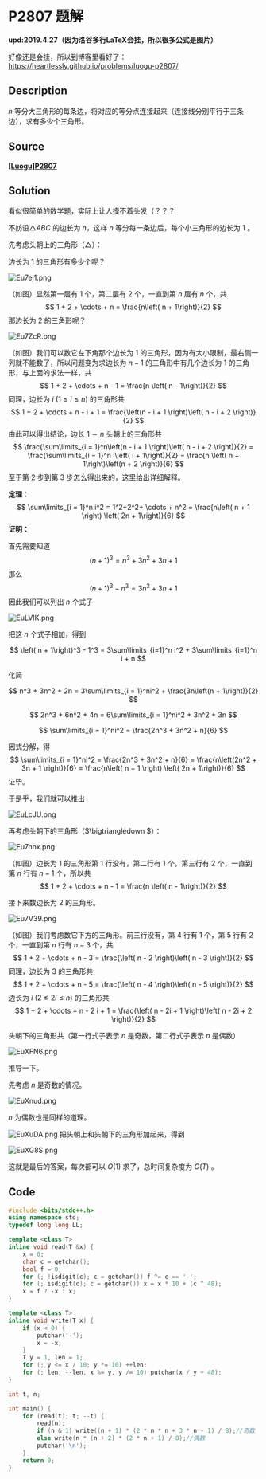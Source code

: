 # P2807 题解

**upd:2019.4.27（因为洛谷多行LaTeX会挂，所以很多公式是图片）**

好像还是会挂，所以到博客里看好了：<https://heartlessly.github.io/problems/luogu-p2807/>

## Description

$n$ 等分大三角形的每条边，将对应的等分点连接起来（连接线分别平行于三条边），求有多少个三角形。


## Source

**[[Luogu]P2807](https://www.luogu.org/problemnew/show/P2807)**

## Solution

看似很简单的数学题，实际上让人摸不着头发（？？？

不妨设$\triangle  ABC$ 的边长为 $n$，这样 $n$ 等分每一条边后，每个小三角形的边长为 $1$ 。

先考虑头朝上的三角形（$\triangle$）：

边长为 $1$ 的三角形有多少个呢？

![Eu7ej1.png](https://s2.ax1x.com/2019/04/27/Eu7ej1.png)

（如图）显然第一层有 $1$ 个，第二层有 $2$ 个，一直到第 $n$ 层有 $n$ 个，共
$$
1 + 2 + \cdots + n = \frac{n\left( n + 1\right)}{2}
$$
那边长为 $2$ 的三角形呢？

![Eu7ZcR.png](https://s2.ax1x.com/2019/04/27/Eu7ZcR.png)

（如图）我们可以数它左下角那个边长为 $1$ 的三角形，因为有大小限制，最右侧一列就不能数了，所以问题变为求边长为 $n - 1$ 的三角形中有几个边长为 $1$ 的三角形，与上面的求法一样，共
$$
1 + 2 + \cdots + n - 1 = \frac{n \left( n - 1\right)}{2}
$$
同理，边长为 $i\ \left(1 \leq i \leq n\right)$ 的三角形共
$$
1 + 2 + \cdots + n - i + 1 = \frac{\left(n - i + 1 \right)\left( n - i + 2 \right)}{2}
$$
由此可以得出结论，边长 $1 \sim n$ 头朝上的三角形共
$$
\frac{\sum\limits_{i = 1}^n\left(n - i + 1 \right)\left( n - i + 2 \right)}{2} = 
\frac{\sum\limits_{i = 1}^n i\left( i + 1\right)}{2} = \frac{n \left( n + 1\right)\left(n + 2 \right)}{6}
$$
至于第 $2$ 步到第 $3$ 步怎么得出来的，这里给出详细解释。

**定理：** 
$$
\sum\limits_{i = 1}^n i^2 = 1^2+2^2+ \cdots + n^2 = \frac{n\left( n + 1 \right) \left( 2n + 1\right)}{6}
$$
**证明：**

首先需要知道
$$
\left( n + 1 \right)^3 = n^3 + 3n^2 + 3n + 1
$$
那么
$$
\left( n + 1 \right)^3 - n^3 = 3n^2 + 3n + 1
$$
因此我们可以列出 $n$ 个式子

![EuLVIK.png](https://s2.ax1x.com/2019/04/27/EuLVIK.png)

把这 $n$ 个式子相加，得到

$$
\left( n + 1\right)^3 - 1^3 = 3\sum\limits_{i=1}^n i^2 + 3\sum\limits_{i=1}^n i + n
$$

化简

$$
n^3 + 3n^2 + 2n = 3\sum\limits_{i = 1}^ni^2 + \frac{3n\left(n + 1\right)}{2}
$$

$$
2n^3 + 6n^2 + 4n = 6\sum\limits_{i = 1}^ni^2 + 3n^2 + 3n
$$

$$
\sum\limits_{i = 1}^ni^2 = \frac{2n^3 + 3n^2 + n}{6}
$$

因式分解，得
$$
\sum\limits_{i = 1}^ni^2 = \frac{2n^3 + 3n^2 + n}{6} = \frac{n\left(2n^2 + 3n + 1 \right)}{6} = \frac{n\left( n + 1 \right) \left( 2n + 1\right)}{6}
$$
证毕。

于是乎，我们就可以推出

![EuLcJU.png](https://s2.ax1x.com/2019/04/27/EuLcJU.png)

再考虑头朝下的三角形（$\bigtriangledown $）：

![Eu7nnx.png](https://s2.ax1x.com/2019/04/27/Eu7nnx.png)

（如图）边长为 $1$ 的三角形第 $1$ 行没有，第二行有 $1$ 个，第三行有 $2$ 个，一直到第 $n$ 行有 $n - 1$ 个，所以共
$$
1 + 2 + \cdots + n - 1 = \frac{n \left( n - 1\right)}{2}
$$

接下来数边长为 $2$ 的三角形。

![Eu7V39.png](https://s2.ax1x.com/2019/04/27/Eu7V39.png)

（如图）我们考虑数它下方的三角形。前三行没有，第 $4$ 行有 $1$ 个，第 $5$ 行有 $2$ 个，一直到第 $n$ 行有 $n - 3$ 个，共
$$
1 + 2 + \cdots + n - 3 = \frac{\left( n - 2 \right)\left( n - 3 \right)}{2}
$$
同理，边长为 $3$ 的三角形共
$$
1 + 2 + \cdots + n - 5 = \frac{\left( n - 4 \right)\left( n - 5 \right)}{2}
$$
边长为 $i\ \left( 2 \leq 2i \leq n \right)$ 的三角形共
$$
1 + 2 + \cdots + n - 2 i + 1 = \frac{\left( n - 2i + 1 \right)\left( n - 2i + 2 \right)}{2}
$$

头朝下的三角形共（第一行式子表示 $n$ 是奇数，第二行式子表示 $n$ 是偶数）

![EuXFN6.png](https://s2.ax1x.com/2019/04/27/EuXFN6.png)

推导一下。

先考虑 $n$ 是奇数的情况。

![EuXnud.png](https://s2.ax1x.com/2019/04/27/EuXnud.png)

$n$ 为偶数也是同样的道理。

![EuXuDA.png](https://s2.ax1x.com/2019/04/27/EuXuDA.png)
把头朝上和头朝下的三角形加起来，得到

![EuXG8S.png](https://s2.ax1x.com/2019/04/27/EuXG8S.png)

这就是最后的答案，每次都可以 $O(1)$ 求了，总时间复杂度为 $O(T)$ 。

## Code

```cpp
#include <bits/stdc++.h>
using namespace std;
typedef long long LL;

template <class T>
inline void read(T &x) {
    x = 0;
    char c = getchar();
    bool f = 0;
    for (; !isdigit(c); c = getchar()) f ^= c == '-';
    for (; isdigit(c); c = getchar()) x = x * 10 + (c ^ 48);
    x = f ? -x : x;
}

template <class T>
inline void write(T x) {
    if (x < 0) {
        putchar('-');
        x = -x;
    }
    T y = 1, len = 1;
    for (; y <= x / 10; y *= 10) ++len;
    for (; len; --len, x %= y, y /= 10) putchar(x / y + 48);
}

int t, n;

int main() {
    for (read(t); t; --t) {
        read(n);
        if (n & 1) write((n + 1) * (2 * n * n + 3 * n - 1) / 8);//奇数 
        else write(n * (n + 2) * (2 * n + 1) / 8);//偶数 
        putchar('\n');
    }
    return 0;
}
```